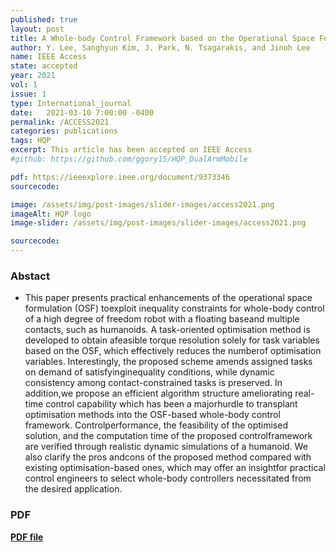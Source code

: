 ```yaml
---
published: true
layout: post
title: A Whole-body Control Framework based on the Operational Space Formulation under Inequality Constraints via Task-oriented Optimisation
author: Y. Lee, Sanghyun Kim, J. Park, N. Tsagarakis, and Jinoh Lee
name: IEEE Access
state: accepted
year: 2021
vol: 1
issue: 1
type: International_journal
date:   2021-03-10 7:00:00 -0400
permalink: /ACCESS2021
categories: publications
tags: HQP
excerpt: This article has been accepted on IEEE Access
#github: https://github.com/ggory15/HQP_DualArmMobile

pdf: https://ieeexplore.ieee.org/document/9373346
sourcecode: 

image: /assets/img/post-images/slider-images/access2021.png
imageAlt: HQP logo
image-slider: /assets/img/post-images/slider-images/access2021.png

sourcecode: 
---
```


### Abstact 
- This paper presents practical enhancements of the operational space formulation (OSF) toexploit inequality constraints for whole-body control of a high degree of freedom robot with a floating baseand multiple contacts, such as humanoids. A task-oriented optimisation method is developed to obtain afeasible torque resolution solely for task variables based on the OSF, which effectively reduces the numberof optimisation variables. Interestingly, the proposed scheme amends assigned tasks on demand of satisfyinginequality conditions, while dynamic consistency among contact-constrained tasks is preserved. In addition,we propose an efficient algorithm structure ameliorating real-time control capability which has been a majorhurdle  to  transplant  optimisation  methods  into  the  OSF-based  whole-body  control  framework.  Controlperformance, the feasibility of the optimised solution, and the computation time of the proposed controlframework are verified through realistic dynamic simulations of a humanoid. We also clarify the pros andcons of the proposed method compared with existing optimisation-based ones, which may offer an insightfor practical control engineers to select whole-body controllers necessitated from the desired application.

### PDF 
[**PDF file**](https://ieeexplore.ieee.org/document/9373346) 

